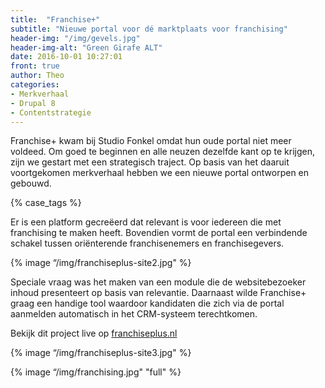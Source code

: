 ```yaml
---
title:  "Franchise+"
subtitle: "Nieuwe portal voor dé marktplaats voor franchising"
header-img: "/img/gevels.jpg"
header-img-alt: "Green Girafe ALT"
date: 2016-10-01 10:27:01
front: true
author: Theo
categories: 
- Merkverhaal
- Drupal 8
- Contentstrategie
---
```

Franchise+ kwam bij Studio Fonkel omdat hun oude portal niet meer voldeed. Om goed te beginnen en alle neuzen dezelfde kant op te krijgen, zijn we gestart met een strategisch traject. Op basis van het daaruit voortgekomen merkverhaal hebben we een nieuwe portal ontworpen en gebouwd. 

{% case_tags %}

Er is een platform gecreëerd dat relevant is voor iedereen die met franchising te maken heeft. Bovendien vormt de portal een verbindende schakel tussen oriënterende franchisenemers en franchisegevers.  

{% image “/img/franchiseplus-site2.jpg" %}

Speciale vraag was het maken van een module die de websitebezoeker inhoud presenteert op basis van relevantie. Daarnaast wilde Franchise+ graag een handige tool waardoor kandidaten die zich via de portal aanmelden automatisch in het CRM-systeem terechtkomen.

Bekijk dit project live op <a href="http://franchiseplus.nl/" target="_blank">franchiseplus.nl</a>

{% image “/img/franchiseplus-site3.jpg" %}

{% image “/img/franchising.jpg" "full" %}
